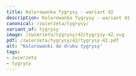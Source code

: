 ```yaml
---
title: Kolorowanka Tygrysy - wariant 42
description: Kolorowanka Tygrysy - wariant 42
canonical: /zwierzeta/tygrysy/
variant_of: tygrysy
image: /zwierzeta/tygrysy/42/tygrysy-42.svg
pdf: /zwierzeta/tygrysy/42/tygrysy-42.pdf
alt: "Kolorowanki do druku tygrysy"
tags:
- zwierzeta
- tygrysy
---
```

